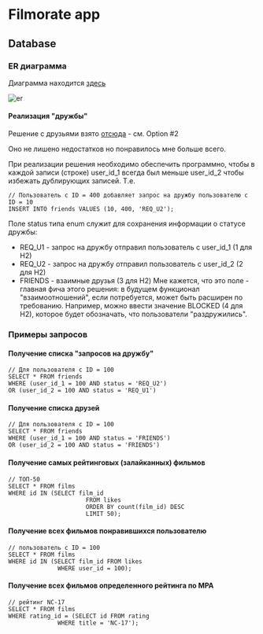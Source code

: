 # Filmorate app
## Database

### ER диаграмма
Диаграмма находится [здесь](https://dbdiagram.io/d/Filmorate-66718aaf5a764b3c72c8eb78)

![er](https://github.com/kostylevv/filmorate/assets/725305/6d3acd03-e480-4d03-9434-204240bcfb51)



#### Реализация "дружбы"
Решение с друзьями взято [отсюда](https://www.bitbytebit.xyz/i/131171653/option-improved-version-adding-rule-userid-userid) - см. Option #2

Оно не лишено недостатков но понравилось мне больше всего.

При реализации решения необходимо обеспечить программно, чтобы в каждой записи (строке) user_id_1 всегда был меньше user_id_2 чтобы избежать дублирующих записей.
Т.е.
```
// Пользователь с ID = 400 добавляет запрос на дружбу пользователю с ID = 10
INSERT INTO friends VALUES (10, 400, 'REQ_U2');
```

Поле status типа enum служит для сохранения информации о статусе дружбы:
- REQ_U1 - запрос на дружбу отправил пользователь с user_id_1 (1 для H2)
- REQ_U2 - запрос на дружбу отправил пользователь с user_id_2 (2 для H2)
- FRIENDS - взаимные друзья (3 для H2)
Мне кажется, что это поле - главная фича этого решения: в будущем функционал "взаимоотношений", если потребуется, может быть расширен по требованию.
Например, можно ввести значение BLOCKED (4 для H2), которое будет обозначать, что пользователи "раздружились".

### Примеры запросов

#### Получение списка "запросов на дружбу"
```
// Для пользователя с ID = 100
SELECT * FROM friends 
WHERE (user_id_1 = 100 AND status = 'REQ_U2')
OR (user_id_2 = 100 AND status = 'REQ_U1')
```

#### Получение списка друзей
```
// Для пользователя с ID = 100
SELECT * FROM friends 
WHERE (user_id_1 = 100 AND status = 'FRIENDS')
OR (user_id_2 = 100 AND status = 'FRIENDS')
```

#### Получение самых рейтинговых (залайканных) фильмов
```
// ТОП-50
SELECT * FROM films 
WHERE id IN (SELECT film_id
                      FROM likes
                      ORDER BY count(film_id) DESC
                      LIMIT 50);
```

#### Получение всех фильмов понравившихся пользователю
```
// пользователь с ID = 100
SELECT * FROM films 
WHERE id IN (SELECT film_id FROM likes
              WHERE user_id = 100);
```

#### Получение всех фильмов определенного рейтинга по MPA
```
// рейтинг NC-17
SELECT * FROM films 
WHERE rating_id = (SELECT id FROM rating
              WHERE title = 'NC-17');
```
